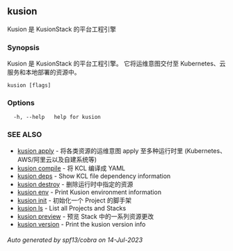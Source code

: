 ## kusion

Kusion 是 KusionStack 的平台工程引擎

### Synopsis

Kusion 是 KusionStack 的平台工程引擎。 它将运维意图交付至 Kubernetes、云服务和本地部署的资源中。

```
kusion [flags]
```

### Options

```
  -h, --help   help for kusion
```

### SEE ALSO

* [kusion apply](kusion_apply.md)	 - 将各类资源的运维意图 apply 至多种运行时里 (Kubernetes、AWS/阿里云以及自建系统等)
* [kusion compile](kusion_compile.md)	 - 将 KCL 编译成 YAML
* [kusion deps](kusion_deps.md)	 - Show KCL file dependency information
* [kusion destroy](kusion_destroy.md)	 - 删除运行时中指定的资源
* [kusion env](kusion_env.md)	 - Print Kusion environment information
* [kusion init](kusion_init.md)	 - 初始化一个 Project 的脚手架
* [kusion ls](kusion_ls.md)	 - List all Projects and Stacks
* [kusion preview](kusion_preview.md)	 - 预览 Stack 中的一系列资源更改
* [kusion version](kusion_version.md)	 - Print the kusion version info

###### Auto generated by spf13/cobra on 14-Jul-2023

